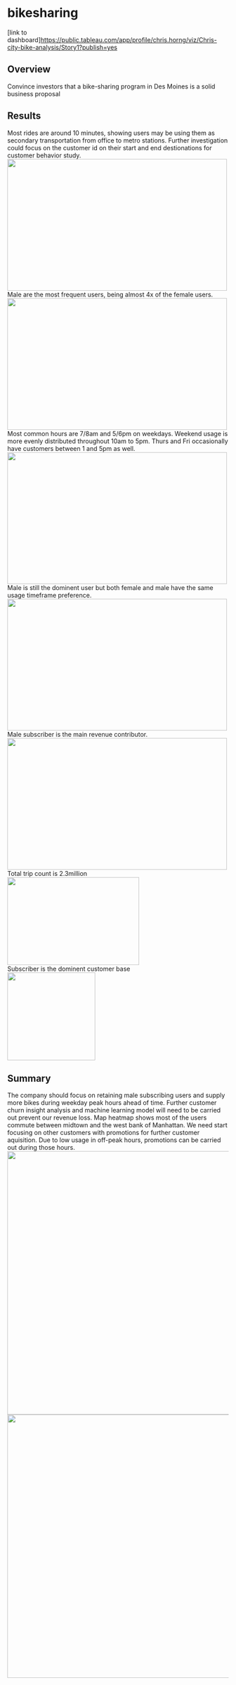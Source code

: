 # bikesharing
[link to dashboard]https://public.tableau.com/app/profile/chris.horng/viz/Chris-city-bike-analysis/Story1?publish=yes
## Overview
Convince investors that a bike-sharing program in Des Moines is a solid business proposal
## Results 
Most rides are around 10 minutes, showing users may be using them as secondary transportation from office to metro stations. Further investigation could focus on the customer id on their start and end destionations for customer behavior study.  
<img src="https://github.com/chris820629/bikesharing/blob/main/Images/Image_1.png" width="500" height='300'>  
Male are the most frequent users, being almost 4x of the female users.  
<img src="https://github.com/chris820629/bikesharing/blob/main/Images/Image_2.png" width="500" height='300'>  
Most common hours are 7/8am and 5/6pm on weekdays. Weekend usage is more evenly distributed throughout 10am to 5pm. Thurs and Fri occasionally have customers between 1 and 5pm as well.  
<img src="https://github.com/chris820629/bikesharing/blob/main/Images/Image_3.png" width="500" height='300'>  
Male is still the dominent user but both female and male have the same usage timeframe preference.  
<img src="https://github.com/chris820629/bikesharing/blob/main/Images/Image_4.png" width="500" height='300'>  
Male subscriber is the main revenue contributor.  
<img src="https://github.com/chris820629/bikesharing/blob/main/Images/Image_5.png" width="500" height='300'>  
Total trip count is 2.3million  
<img src="https://github.com/chris820629/bikesharing/blob/main/Images/Image_6.png" width="300" height='200'>  
Subscriber is the dominent customer base  
<img src="https://github.com/chris820629/bikesharing/blob/main/Images/Image_7.png" width="200" height='200'>  

## Summary
The company should focus on retaining male subscribing users and supply more bikes during weekday peak hours ahead of time. Further customer churn insight analysis and machine learning model will need to be carried out prevent our revenue loss. Map heatmap shows most of the users commute between midtown and the west bank of Manhattan. We need start focusing on other customers with promotions for further customer aquisition. Due to low usage in off-peak hours, promotions can be carried out during those hours.  
<img src="https://github.com/chris820629/bikesharing/blob/main/Images/Image_8.png" width="800" height='600'>
<img src="https://github.com/chris820629/bikesharing/blob/main/Images/Image_9.png" width="800" height='600'>

